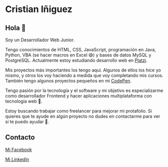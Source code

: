 # Cristian Iñiguez

## Hola 👋

Soy un Desarrollador Web Junior.

Tengo conocimientos de HTML, CSS, JavaScript, programación en Java, Python, VBA (se hacer macros en Excel 😅) y bases de datos MySQL y PostgreSQL. Actualmente estoy estudiando desarrollo web en [Platzi](https://platzi.com).

Mis proyectos más importantes los tengo aqui. Algunos de ellos los hice yo mismo, y otros los voy haciendo a medida que voy completando mis cursos.
También tengo algunos proyectos pequeños en mi [CodePen](https://codepen.io/cristianiniguez).

Tengo pasión por la tecnología y el software y mi objetivo es especializarme como desarrollador Frontend y hacer aplicaciones multiplataforma con tecnologia web 💪.

Estoy buscando trabajar como freelancer para mejorar mi protafolio. Si quieres que te ayude en algún proyecto no dudes en contactarme para ver si te puedo ayudar 💬.

## Contacto

[Mi Facebook](https://www.facebook.com/cristian.iniguez.56884/)

[Mi LinkedIn](https://www.linkedin.com/in/cristian-iniguez/)

<!--
**cristianiniguez/cristianiniguez** is a ✨ _special_ ✨ repository because its `README.md` (this file) appears on your GitHub profile.

Here are some ideas to get you started:

- 🔭 I’m currently working on ...
- 🌱 I’m currently learning ...
- 👯 I’m looking to collaborate on ...
- 🤔 I’m looking for help with ...
- 💬 Ask me about ...
- 📫 How to reach me: ...
- 😄 Pronouns: ...
- ⚡ Fun fact: ...
-->
